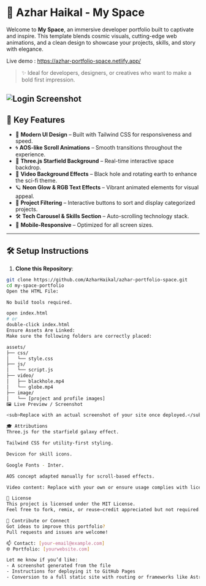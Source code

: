 # 🌌 Azhar Haikal - My Space

Welcome to **My Space**, an immersive developer portfolio built to captivate and inspire. This template blends cosmic visuals, cutting-edge web animations, and a clean design to showcase your projects, skills, and story with elegance.

Live demo : https://azhar-portfolio-space.netlify.app/
> ✨ Ideal for developers, designers, or creatives who want to make a bold first impression.

![Login Screenshot](assets/image/ss-readme.png)
---

## 🚀 Key Features

- 🎨 **Modern UI Design** – Built with Tailwind CSS for responsiveness and speed.
- 🌀 **AOS-like Scroll Animations** – Smooth transitions throughout the experience.
- 🌠 **Three.js Starfield Background** – Real-time interactive space backdrop.
- 🎥 **Video Background Effects** – Black hole and rotating earth to enhance the sci-fi theme.
- 🪐 **Neon Glow & RGB Text Effects** – Vibrant animated elements for visual appeal.
- 🧠 **Project Filtering** – Interactive buttons to sort and display categorized projects.
- 🛠️ **Tech Carousel & Skills Section** – Auto-scrolling technology stack.
- 📱 **Mobile-Responsive** – Optimized for all screen sizes.

---

## 🛠️ Setup Instructions

1. **Clone this Repository**:

```bash
git clone https://github.com/AzharHaikal/azhar-portfolio-space.git
cd my-space-portfolio
Open the HTML File:

No build tools required.

open index.html
# or
double-click index.html
Ensure Assets Are Linked:
Make sure the following folders are correctly placed:

assets/
├── css/
│   └── style.css
├── js/
│   └── script.js
├── video/
│   ├── blackhole.mp4
│   └── globe.mp4
├── image/
│   └── [project and profile images]
🖼️ Live Preview / Screenshot

<sub>Replace with an actual screenshot of your site once deployed.</sub>

🎓 Attributions
Three.js for the starfield galaxy effect.

Tailwind CSS for utility-first styling.

Devicon for skill icons.

Google Fonts - Inter.

AOS concept adapted manually for scroll-based effects.

Video content: Replace with your own or ensure usage complies with licensing.

📄 License
This project is licensed under the MIT License.
Feel free to fork, remix, or reuse—credit appreciated but not required.

🤝 Contribute or Connect
Got ideas to improve this portfolio?
Pull requests and issues are welcome!

📫 Contact: [your-email@example.com]
🌐 Portfolio: [yourwebsite.com]

Let me know if you’d like:
- A screenshot generated from the file
- Instructions for deploying it to GitHub Pages
- Conversion to a full static site with routing or frameworks like Astro, Next.js, etc.
```